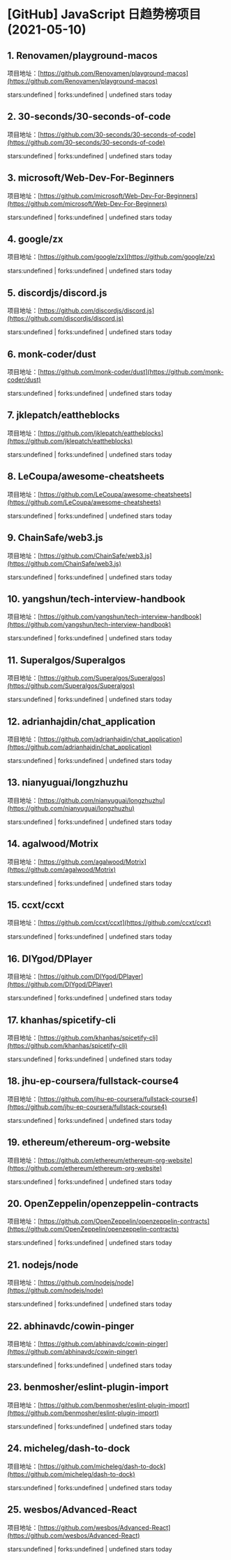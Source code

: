 # [GitHub] JavaScript 日趋势榜项目(2021-05-10)

## 1. Renovamen/playground-macos 

项目地址：[https://github.com/Renovamen/playground-macos](https://github.com/Renovamen/playground-macos)

stars:undefined | forks:undefined | undefined stars today 



## 2. 30-seconds/30-seconds-of-code 

项目地址：[https://github.com/30-seconds/30-seconds-of-code](https://github.com/30-seconds/30-seconds-of-code)

stars:undefined | forks:undefined | undefined stars today 



## 3. microsoft/Web-Dev-For-Beginners 

项目地址：[https://github.com/microsoft/Web-Dev-For-Beginners](https://github.com/microsoft/Web-Dev-For-Beginners)

stars:undefined | forks:undefined | undefined stars today 



## 4. google/zx 

项目地址：[https://github.com/google/zx](https://github.com/google/zx)

stars:undefined | forks:undefined | undefined stars today 



## 5. discordjs/discord.js 

项目地址：[https://github.com/discordjs/discord.js](https://github.com/discordjs/discord.js)

stars:undefined | forks:undefined | undefined stars today 



## 6. monk-coder/dust 

项目地址：[https://github.com/monk-coder/dust](https://github.com/monk-coder/dust)

stars:undefined | forks:undefined | undefined stars today 



## 7. jklepatch/eattheblocks 

项目地址：[https://github.com/jklepatch/eattheblocks](https://github.com/jklepatch/eattheblocks)

stars:undefined | forks:undefined | undefined stars today 



## 8. LeCoupa/awesome-cheatsheets 

项目地址：[https://github.com/LeCoupa/awesome-cheatsheets](https://github.com/LeCoupa/awesome-cheatsheets)

stars:undefined | forks:undefined | undefined stars today 



## 9. ChainSafe/web3.js 

项目地址：[https://github.com/ChainSafe/web3.js](https://github.com/ChainSafe/web3.js)

stars:undefined | forks:undefined | undefined stars today 



## 10. yangshun/tech-interview-handbook 

项目地址：[https://github.com/yangshun/tech-interview-handbook](https://github.com/yangshun/tech-interview-handbook)

stars:undefined | forks:undefined | undefined stars today 



## 11. Superalgos/Superalgos 

项目地址：[https://github.com/Superalgos/Superalgos](https://github.com/Superalgos/Superalgos)

stars:undefined | forks:undefined | undefined stars today 



## 12. adrianhajdin/chat_application 

项目地址：[https://github.com/adrianhajdin/chat_application](https://github.com/adrianhajdin/chat_application)

stars:undefined | forks:undefined | undefined stars today 



## 13. nianyuguai/longzhuzhu 

项目地址：[https://github.com/nianyuguai/longzhuzhu](https://github.com/nianyuguai/longzhuzhu)

stars:undefined | forks:undefined | undefined stars today 



## 14. agalwood/Motrix 

项目地址：[https://github.com/agalwood/Motrix](https://github.com/agalwood/Motrix)

stars:undefined | forks:undefined | undefined stars today 



## 15. ccxt/ccxt 

项目地址：[https://github.com/ccxt/ccxt](https://github.com/ccxt/ccxt)

stars:undefined | forks:undefined | undefined stars today 



## 16. DIYgod/DPlayer 

项目地址：[https://github.com/DIYgod/DPlayer](https://github.com/DIYgod/DPlayer)

stars:undefined | forks:undefined | undefined stars today 



## 17. khanhas/spicetify-cli 

项目地址：[https://github.com/khanhas/spicetify-cli](https://github.com/khanhas/spicetify-cli)

stars:undefined | forks:undefined | undefined stars today 



## 18. jhu-ep-coursera/fullstack-course4 

项目地址：[https://github.com/jhu-ep-coursera/fullstack-course4](https://github.com/jhu-ep-coursera/fullstack-course4)

stars:undefined | forks:undefined | undefined stars today 



## 19. ethereum/ethereum-org-website 

项目地址：[https://github.com/ethereum/ethereum-org-website](https://github.com/ethereum/ethereum-org-website)

stars:undefined | forks:undefined | undefined stars today 



## 20. OpenZeppelin/openzeppelin-contracts 

项目地址：[https://github.com/OpenZeppelin/openzeppelin-contracts](https://github.com/OpenZeppelin/openzeppelin-contracts)

stars:undefined | forks:undefined | undefined stars today 



## 21. nodejs/node 

项目地址：[https://github.com/nodejs/node](https://github.com/nodejs/node)

stars:undefined | forks:undefined | undefined stars today 



## 22. abhinavdc/cowin-pinger 

项目地址：[https://github.com/abhinavdc/cowin-pinger](https://github.com/abhinavdc/cowin-pinger)

stars:undefined | forks:undefined | undefined stars today 



## 23. benmosher/eslint-plugin-import 

项目地址：[https://github.com/benmosher/eslint-plugin-import](https://github.com/benmosher/eslint-plugin-import)

stars:undefined | forks:undefined | undefined stars today 



## 24. micheleg/dash-to-dock 

项目地址：[https://github.com/micheleg/dash-to-dock](https://github.com/micheleg/dash-to-dock)

stars:undefined | forks:undefined | undefined stars today 



## 25. wesbos/Advanced-React 

项目地址：[https://github.com/wesbos/Advanced-React](https://github.com/wesbos/Advanced-React)

stars:undefined | forks:undefined | undefined stars today 



